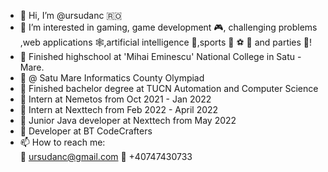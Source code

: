 - 👋 Hi, I’m @ursudanc 🇷🇴
- 👀 I’m interested in gaming, game development 🎮, challenging problems ,web applications 🕸️,artificial intelligence 🤖,sports 🏀 ⚽ 🏐 and parties 🥳!
- 🏫 Finished highschool at 'Mihai Eminescu' National College in Satu - Mare.
- 🥉 @ Satu Mare Informatics County Olympiad
- 🌱 Finished bachelor degree at TUCN Automation and Computer Science
- 👔 Intern at Nemetos from Oct 2021 - Jan 2022
- 👔 Intern at Nexttech from Feb 2022 - April 2022
- 👔 Junior Java developer at Nexttech from May 2022
- 👔 Developer at BT CodeCrafters
- 📫 How to reach me:  
  📧 ursudanc@gmail.com
   📱 +40747430733 
<!---
ursudanc/ursudanc is a ✨ special ✨ repository because its `README.md` (this file) appears on your GitHub profile.
You can click the Preview link to take a look at your changes.
--->

